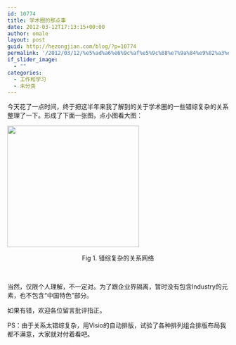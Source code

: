 ```yaml
---
id: 10774
title: 学术圈的那点事
date: 2012-03-12T17:13:15+00:00
author: omale
layout: post
guid: http://hezongjian.com/blog/?p=10774
permalink: '/2012/03/12/%e5%ad%a6%e6%9c%af%e5%9c%88%e7%9a%84%e9%82%a3%e7%82%b9%e4%ba%8b/'
if_slider_image:
  - ""
categories:
  - 工作和学习
  - 未分类
---
```

今天花了一点时间，终于把这半年来我了解到的关于学术圈的一些错综复杂的关系整理了一下。形成了下面一张图，点小图看大图：

[<img class="aligncenter size-medium wp-image-10775" title="r" src="http://localhost/hezongjian/wp-content/uploads/2012/03/r-300x276.png" alt="" width="300" height="276" srcset="http://localhost/hezongjian/wp-content/uploads/2012/03/r-300x276.png 300w, http://localhost/hezongjian/wp-content/uploads/2012/03/r-768x708.png 768w, http://localhost/hezongjian/wp-content/uploads/2012/03/r.png 828w" sizes="(max-width: 300px) 100vw, 300px" />](http://localhost/hezongjian/wp-content/uploads/2012/03/r.png)

<p style="text-align: center;">
  Fig 1. 错综复杂的关系网络
</p>

&nbsp;

当然，仅限个人理解，不一定对。为了跟企业界隔离，暂时没有包含Industry的元素，也不包含“中国特色”部分。

如果有错，欢迎各位留言批评指正。

PS：由于关系太错综复杂，用Visio的自动排版，试验了各种排列组合排版布局我都不满意，大家就对付着看吧。